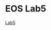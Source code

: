 # EOS Lab5

[Lab5](https://hackmd.io/@shoulderhu/SJzVYGeu8?fbclid=IwAR18UVOQJkyi1i31vjdSVVh9VXNEniKupbvxhP4bZlIsbT28dt1Cc2xiKw0)
